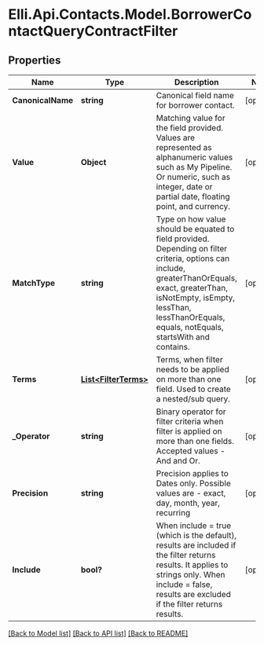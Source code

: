 # Elli.Api.Contacts.Model.BorrowerContactQueryContractFilter
## Properties

Name | Type | Description | Notes
------------ | ------------- | ------------- | -------------
**CanonicalName** | **string** | Canonical field name for borrower contact. | [optional] 
**Value** | **Object** | Matching value for the field provided. Values are represented as alphanumeric values such as My Pipeline. Or numeric, such as integer, date or partial date, floating point, and currency. | [optional] 
**MatchType** | **string** | Type on how value should be equated to field provided. Depending on filter criteria, options can include, greaterThanOrEquals, exact, greaterThan, isNotEmpty, isEmpty, lessThan, lessThanOrEquals, equals, notEquals, startsWith and contains. | [optional] 
**Terms** | [**List&lt;FilterTerms&gt;**](FilterTerms.md) | Terms, when filter needs to be applied on more than one field. Used to create a nested/sub query. | [optional] 
**_Operator** | **string** | Binary operator for filter criteria when filter is applied on more than one fields. Accepted values - And and Or. | [optional] 
**Precision** | **string** | Precision applies to Dates only. Possible values are - exact, day, month, year, recurring | [optional] 
**Include** | **bool?** | When include &#x3D; true (which is the default), results are included if the filter returns results. It applies to strings only. When include &#x3D; false, results are excluded if the filter returns results. | [optional] 

[[Back to Model list]](../README.md#documentation-for-models) [[Back to API list]](../README.md#documentation-for-api-endpoints) [[Back to README]](../README.md)

